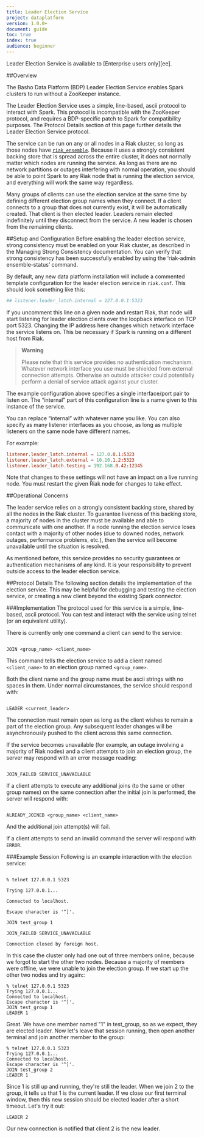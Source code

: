 ```yaml
---
title: Leader Election Service
project: dataplatform
version: 1.0.0+
document: guide
toc: true
index: true
audience: beginner
---
```


[ee]: http://info.basho.com/Wiki_Riak_Enterprise_Request.html
[riak_ensemble]: https://github.com/basho/riak_ensemble


<div class="note">
Leader Election Service is available to [Enterprise users only][ee].
</div>

##Overview

The Basho Data Platform (BDP) Leader Election Service enables Spark clusters to run without a ZooKeeper instance. 

The Leader Election Service uses a simple, line-based, ascii protocol to interact with Spark. This protocol is incompatible with the ZooKeeper protocol, and requires a BDP-specific patch to Spark for compatibility purposes. The Protocol Details section of this page further details the Leader Election Service protocol.

The service can be run on any or all nodes in a Riak cluster, so long as those nodes have [`riak_ensemble`][riak_ensemble]. Because it uses a strongly consistent backing store that is spread across the entire cluster, it does not normally matter which nodes are running the service. As long as there are no network partitions or outages interfering with normal operation, you should be able to point Spark to any Riak node that is running the election service, and everything will work the same way regardless.

Many groups of clients can use the election service at the same time by defining different election group names when they connect. If a client connects to a group that does not currently exist, it will be automatically created. That client is then elected leader. Leaders remain elected indefinitely until they disconnect from the service. A new leader is chosen from the remaining clients.

##Setup and Configuration
Before enabling the leader election service, strong consistency must be enabled on your Riak cluster, as described in the Managing Strong Consistency documentation. You can verify that strong consistency has been successfully enabled by using the ‘riak-admin ensemble-status’ command.

By default, any new data platform installation will include a commented template configuration for the leader election service in `riak.conf`. This should look something like this:

```riak.conf
## listener.leader_latch.internal = 127.0.0.1:5323
```

If you uncomment this line on a given node and restart Riak, that node will start listening for leader election clients over the loopback interface on TCP port 5323. Changing the IP address here changes which network interface the service listens on. This be necessary if Spark is running on a different host from Riak. 

>**Warning**
>
>Please note that this service provides no authentication mechanism. Whatever network interface you use must be shielded from external connection attempts. Otherwise an outside attacker could potentially perform a denial of service attack against your cluster.


The example configuration above specifies a single interface/port pair to listen on. The “internal” part of this configuration line is a name given to this instance of the service. 

You can replace “internal” with whatever name you like. You can also specify as many listener interfaces as you choose, as long as multiple listeners on the same node have different names. 

For example:

```riak.conf
listener.leader_latch.internal = 127.0.0.1:5323
listener.leader_latch.external = 10.10.1.2:5323
listener.leader_latch.testing = 192.168.0.42:12345
```

Note that changes to these settings will not have an impact on a live running node. You must restart the given Riak node for changes to take effect.

##Operational Concerns

The leader service relies on a strongly consistent backing store, shared by all the nodes in the Riak cluster. To guarantee liveness of this backing store, a majority of nodes in the cluster must be available and able to communicate with one another. If a node running the election service loses contact with a majority of other nodes (due to downed nodes, network outages, performance problems, etc.), then the service will become unavailable until the situation is resolved.

As mentioned before, this service provides no security guarantees or authentication mechanisms of any kind. It is your responsibility to prevent outside access to the leader election service.

##Protocol Details
The following section details the implementation of the election service. This may be helpful for debugging and testing the election service, or creating a new client beyond the existing Spark connector.

###Implementation
The protocol used for this service is a simple, line-based, ascii protocol. You can test and interact with the service using telnet (or an equivalent utility). 

There is currently only one command a client can send to the service: 

```

JOIN <group_name> <client_name>

```

This command tells the election service to add a client named `<client_name>` to an election group named `<group_name>`. 

Both the client name and the group name must be ascii strings with no spaces in them. Under normal circumstances, the service should respond with:

```

LEADER <current_leader>

```

The connection must remain open as long as the client wishes to remain a part of the election group. Any subsequent leader changes will be asynchronously pushed to the client across this same connection.


If the service becomes unavailable (for example, an outage involving a majority of Riak nodes) and a client attempts to join an election group, the server may respond with an error message reading:

```

JOIN_FAILED SERVICE_UNAVAILABLE

```

If a client attempts to execute any additional joins (to the same or other group names) on the same connection after the initial join is performed, the server will respond with: 

```

ALREADY_JOINED <group_name> <client_name>

```

And the additional join attempt(s) will fail. 

If a client attempts to send an invalid command the server will respond with `ERROR`.

###Example Session
Following is an example interaction with the election service:

```

% telnet 127.0.0.1 5323

Trying 127.0.0.1...

Connected to localhost.

Escape character is '^]'.

JOIN test_group 1

JOIN_FAILED SERVICE_UNAVAILABLE

Connection closed by foreign host.

```

In this case the cluster only had one out of three members online, because we forgot to start the other two nodes. Because a majority of members were offline, we were unable to join the election group. If we start up the other two nodes and try again::

```
% telnet 127.0.0.1 5323
Trying 127.0.0.1...
Connected to localhost.
Escape character is '^]'.
JOIN test_group 1
LEADER 1
```


Great. We have one member named "1" in test_group, so as we expect, they are elected leader. Now let's leave that session running, then open another terminal and join another member to the group:

```
% telnet 127.0.0.1 5323
Trying 127.0.0.1...
Connected to localhost.
Escape character is '^]'.
JOIN test_group 2
LEADER 1
```

Since 1 is still up and running, they're still the leader. When we join 2 to the group, it tells us that 1 is the current leader. If we close our first terminal window, then this new session should be elected leader after a short timeout. Let's try it out:

```
LEADER 2
```
Our new connection is notified that client 2 is the new leader.

